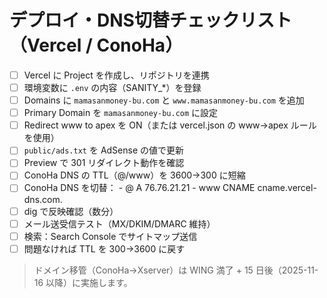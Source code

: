 # デプロイ・DNS切替チェックリスト（Vercel / ConoHa）

- [ ] Vercel に Project を作成し、リポジトリを連携
- [ ] 環境変数に `.env` の内容（SANITY_*）を登録
- [ ] Domains に `mamasanmoney-bu.com` と `www.mamasanmoney-bu.com` を追加
- [ ] Primary Domain を `mamasanmoney-bu.com` に設定
- [ ] Redirect www to apex を ON（または vercel.json の www→apex ルールを使用）
- [ ] `public/ads.txt` を AdSense の値で更新
- [ ] Preview で 301 リダイレクト動作を確認
- [ ] ConoHa DNS の TTL（@/www）を 3600→300 に短縮
- [ ] ConoHa DNS を切替：
      - @ A 76.76.21.21
      - www CNAME cname.vercel-dns.com.
- [ ] dig で反映確認（数分）
- [ ] メール送受信テスト（MX/DKIM/DMARC 維持）
- [ ] 検索：Search Console でサイトマップ送信
- [ ] 問題なければ TTL を 300→3600 に戻す

> ドメイン移管（ConoHa→Xserver）は WING 満了 + 15 日後（2025-11-16 以降）に実施します。
